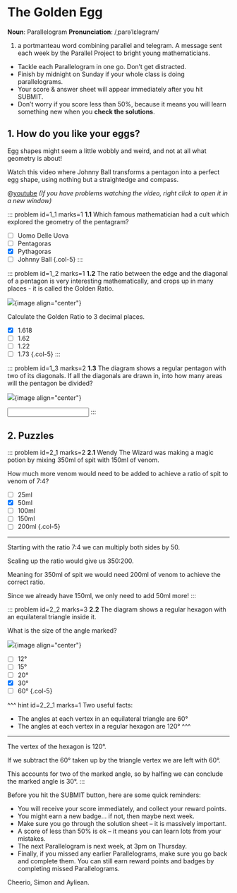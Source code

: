 # The Golden Egg

<div class="dictionary">

__Noun__: Parallelogram
__Pronunciation__: /ˌparəˈlɛləɡram/

1. a portmanteau word combining parallel and telegram. A message sent each week by the Parallel Project to bright young mathematicians.

</div>

*	Tackle each Parallelogram in one go. Don’t get distracted.
*	Finish by midnight on Sunday if your whole class is doing parallelograms.
*	Your score & answer sheet will appear immediately after you hit SUBMIT.
*	Don’t worry if you score less than 50%, because it means you will learn something new when you __check the solutions__.


## 1. How do you like your eggs?

Egg shapes might seem a little wobbly and weird, and not at all what geometry is about!  

Watch this video where Johnny Ball transforms a pentagon into a perfect egg shape, using nothing but a straightedge and compass.

 @[youtube](CoJtruAGfTY?rel=0) _(If you have problems watching the video, right click to open it in a new window)_

::: problem id=1_1 marks=1
__1.1__ Which famous mathematician had a cult which explored the geometry of the pentagram?

* [ ] Uomo Delle Uova
* [ ] Pentagoras
* [x] Pythagoras
* [ ] Johnny Ball
{.col-5}
:::

::: problem id=1_2 marks=1
__1.2__ The ratio between the edge and the diagonal of a pentagon is very interesting mathematically, and crops up in many places - it is called the Golden Ratio.

![](/resources/6-26-golden-egg/1-egg-golden-ratio.png){image align="center"}

Calculate the Golden Ratio to 3 decimal places. 

* [x] 1.618
* [ ] 1.62
* [ ] 1.22
* [ ] 1.73
{.col-5}
:::

::: problem id=1_3 marks=2
__1.3__ The diagram shows a regular pentagon with two of its diagonals.
If all the diagonals are drawn in, into how many areas will the pentagon be divided?

![](/resources/6-26-golden-egg/1-egg-diagram-1.png){image align="center"}

<input type="number" solution="11"/> 
:::

## 2. Puzzles

::: problem id=2_1 marks=2
__2.1__ Wendy The Wizard was making a magic potion by mixing 350ml of spit with 150ml of venom.  

How much more venom would need to be added to achieve a ratio of spit to venom of 7:4?

* [ ] 25ml
* [x] 50ml
* [ ] 100ml
* [ ] 150ml
* [ ] 200ml
{.col-5}

---

Starting with the ratio 7:4 we can multiply both sides by 50.  

Scaling up the ratio would give us 350:200.  

Meaning for 350ml of spit we would need 200ml of venom to achieve the correct ratio.  

Since we already have 150ml, we only need to add 50ml more!
:::

::: problem id=2_2 marks=3
__2.2__ The diagram shows a regular hexagon with an equilateral triangle inside it.  

What is the size of the angle marked?

![](/resources/6-26-golden-egg/1-egg-diagram-2.png){image align="center"}

* [ ] 12°
* [ ] 15°
* [ ] 20°
* [x] 30°
* [ ] 60°
{.col-5}

^^^ hint id=2_2_1 marks=1
Two useful facts:  
* The angles at each vertex in an equilateral triangle are 60°
* The angles at each vertex in a regular hexagon are 120°
^^^
---

The vertex of the hexagon is 120°.   

If we subtract the 60° taken up by the triangle vertex we are left with 60°.  

This accounts for two of the marked angle, so by halfing we can conclude the marked angle is 30°.
:::


Before you hit the SUBMIT button, here are some quick reminders:

*	You will receive your score immediately, and collect your reward points.
*	You might earn a new badge... if not, then maybe next week.
*	Make sure you go through the solution sheet – it is massively important.
*	A score of less than 50% is ok – it means you can learn lots from your mistakes.
*	The next Parallelogram is next week, at 3pm on Thursday.
*	Finally, if you missed any earlier Parallelograms, make sure you go back and complete them. You can still earn reward points and badges by completing missed Parallelograms.

Cheerio,
Simon and Ayliean.